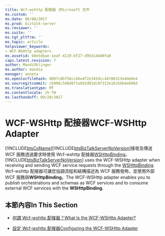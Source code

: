 ```yaml
---
title: Wcf-wshttp 配接器 |Microsoft 文件
ms.custom: ''
ms.date: 06/08/2017
ms.prod: biztalk-server
ms.reviewer: ''
ms.suite: ''
ms.tgt_pltfrm: ''
ms.topic: article
helpviewer_keywords:
- WCF-WSHttp adapters
ms.assetid: b0e5dbae-1eaf-4119-bf27-d95d144d0fa0
caps.latest.revision: 7
author: MandiOhlinger
ms.author: mandia
manager: anneta
ms.openlocfilehash: 8007c8bf56ccb6e4f2e345dcc44786313e4de0e4
ms.sourcegitcommit: cb908c540d8f1a692d01dc8f313e16cb4b4e696d
ms.translationtype: MT
ms.contentlocale: zh-TW
ms.lasthandoff: 09/20/2017
---
```

# <a name="wcf-wshttp-adapter"></a><span data-ttu-id="5f76b-102">WCF-WSHttp 配接器</span><span class="sxs-lookup"><span data-stu-id="5f76b-102">WCF-WSHttp Adapter</span></span>
[!INCLUDE[btsCoName](../includes/btsconame-md.md)]<span data-ttu-id="5f76b-103">[!INCLUDE[btsBizTalkServerNoVersion](../includes/btsbiztalkservernoversion-md.md)]接收及傳送 WCF 服務透過要求時使用 Wcf-wshttp 配接器[WSHttpBinding](http://go.microsoft.com/fwlink/?LinkID=81206)。</span><span class="sxs-lookup"><span data-stu-id="5f76b-103"> [!INCLUDE[btsBizTalkServerNoVersion](../includes/btsbiztalkservernoversion-md.md)] uses the WCF-WSHttp adapter when receiving and sending WCF service requests through the [WSHttpBinding](http://go.microsoft.com/fwlink/?LinkID=81206).</span></span> <span data-ttu-id="5f76b-104">Wcf-wshttp 配接器可讓您協調流程和結構描述為 WCF 服務發佈，並使用外部 WCF 服務與**WSHttpBinding**。</span><span class="sxs-lookup"><span data-stu-id="5f76b-104">The WCF-WSHttp adapter enables you to publish orchestrations and schemas as WCF services and to consume external WCF services with the **WSHttpBinding**.</span></span>  
  
## <a name="in-this-section"></a><span data-ttu-id="5f76b-105">本節內容</span><span class="sxs-lookup"><span data-stu-id="5f76b-105">In This Section</span></span>  
  
-   [<span data-ttu-id="5f76b-106">何謂 Wcf-wshttp 配接器？</span><span class="sxs-lookup"><span data-stu-id="5f76b-106">What Is the WCF-WSHttp Adapter?</span></span>](../core/what-is-the-wcf-wshttp-adapter.md)  
  
-   [<span data-ttu-id="5f76b-107">設定 Wcf-wshttp 配接器</span><span class="sxs-lookup"><span data-stu-id="5f76b-107">Configuring the WCF-WSHttp Adapter</span></span>](../core/configuring-the-wcf-wshttp-adapter.md)